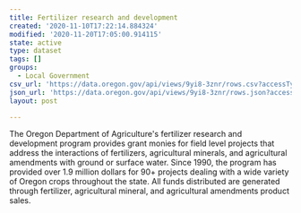 ```yaml
---
title: Fertilizer research and development
created: '2020-11-10T17:22:14.884324'
modified: '2020-11-20T17:05:00.914115'
state: active
type: dataset
tags: []
groups:
  - Local Government
csv_url: 'https://data.oregon.gov/api/views/9yi8-3znr/rows.csv?accessType=DOWNLOAD'
json_url: 'https://data.oregon.gov/api/views/9yi8-3znr/rows.json?accessType=DOWNLOAD'
layout: post

---
```

The Oregon Department of Agriculture's fertilizer research and development program provides grant monies for field level projects that address the interactions of fertilizers, agricultural minerals, and agricultural amendments with ground or surface water. Since 1990, the program has provided over 1.9 million dollars for 90+ projects dealing with a wide variety of Oregon crops throughout the state. All funds distributed are generated through fertilizer, agricultural mineral, and agricultural amendments product sales.
